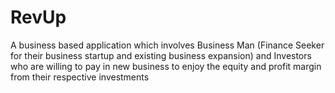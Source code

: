 # RevUp
A business based application which involves Business Man (Finance Seeker for their business startup and existing business expansion) and Investors who are willing to pay in new business to enjoy the equity and profit margin from their respective investments
